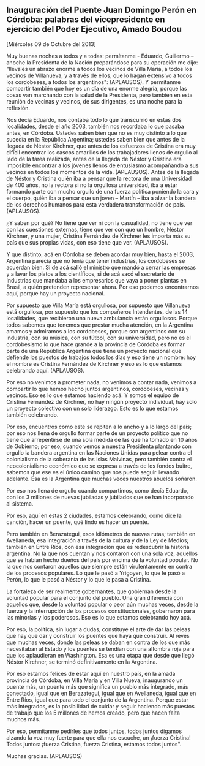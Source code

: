 Inauguración del Puente Juan Domingo Perón en Córdoba: palabras del vicepresidente en ejercicio del Poder Ejecutivo, Amado Boudou
---------------------------------------------------------------------------------------------------------------------------------

[Miércoles 09 de Octubre del 2013]

Muy buenas noches a todos y a todas: permítanme - Eduardo, Guillermo –
anoche la Presidenta de la Nación preparándose para su operación me
dijo: "llévales un abrazo enorme a todos los vecinos de Villa María, a
todos los vecinos de Villanueva, y a través de ellos, que lo hagan
extensivo a todos los cordobeses, a todos los argentinos": (APLAUSOS). Y
permítanme compartir también que hoy es un día de una enorme alegría,
porque las cosas van marchando con la salud de la Presidenta, pero
también en esta reunión de vecinas y vecinos, de sus dirigentes, es una
noche para la reflexión.

Nos decía Eduardo, nos contaba todo lo que transcurrió en estas dos
localidades, desde el año 2003, también nos recordaba lo que pasaba
antes, en Córdoba. Ustedes saben bien que no es muy distinto a lo que
sucedía en la República Argentina; ustedes saben bien que antes de la
llegada de Néstor Kirchner, que antes de los esfuerzos de Cristina era
muy difícil encontrar los cascos amarillos de los trabajadores llenos de
orgullo al lado de la tarea realizada, antes de la llegada de Néstor y
Cristina era imposible encontrar a los jóvenes llenos de entusiasmo
acompañando a sus vecinos en todos los momentos de la vida. (APLAUSOS).
Antes de la llegada de Néstor y Cristina quién iba a pensar que la
rectora de una Universidad de 400 años, no la rectora si no la orgullosa
universidad, iba a estar formando parte con mucho orgullo de una fuerza
política poniendo la cara y el cuerpo, quién iba a pensar que un joven –
Martín – iba a alzar la bandera de los derechos humanos para esta
verdadera transformación de país. (APLAUSOS).

¿Y saben por qué? No tiene que ver ni con la casualidad, no tiene que
ver con las cuestiones externas, tiene que ver con que un hombre, Néstor
Kirchner, y una mujer, Cristina Fernández de Kirchner les importa más su
país que sus propias vidas, con eso tiene que ver. (APLAUSOS).

Y que distinto, acá en Córdoba se deben acordar muy bien, hasta el 2003,
Argentina parecía que no tenía que tener industrias, los cordobeses se
acuerdan bien. Si de acá salió el ministro que mandó a cerrar las
empresas y a lavar los platos a los científicos, si de acá sacó el
secretario de Industrias que mandaba a los empresarios que vaya a poner
plantas en Brasil, a quién pretenden representar ahora. Por eso podemos
encontrarnos aquí, porque hay un proyecto nacional.

Por supuesto que Villa María está orgullosa, por supuesto que Villanueva
está orgullosa, por supuesto que los compañeros Intendentes, de las 14
localidades, que recibieron una nueva ambulancia están orgullosos.
Porque todos sabemos que tenemos que prestar mucha atención, en la
Argentina amamos y admiramos a los cordobeses, porque son argentinos con
su industria, con su música, con su fútbol, con su universidad, pero no
es el cordobesismo lo que hace grande a la provincia de Córdoba es
formar parte de una República Argentina que tiene un proyecto nacional
que defiende los puestos de trabajos todos los días y eso tiene un
nombre: hoy el nombre es Cristina Fernández de Kirchner y eso es lo que
estamos celebrando aquí. (APLAUSOS).

Por eso no venimos a prometer nada, no venimos a contar nada, venimos a
compartir lo que hemos hecho juntos argentinos, cordobeses, vecinas y
vecinos. Eso es lo que estamos haciendo acá. Y somos el equipo de
Cristina Fernández de Kirchner, no hay ningún proyecto individual, hay
solo un proyecto colectivo con un solo liderazgo. Esto es lo que estamos
también celebrando.

Por eso, encuentros como este se repiten a lo ancho y a lo largo del
país; por eso nos llena de orgullo formar parte de un proyecto político
que no tiene que arrepentirse de una sola medida de las que ha tomado en
10 años de Gobierno; por eso, cuando vemos a nuestra Presidenta
plantando con orgullo la bandera argentina en las Naciones Unidas para
pelear contra el colonialismo de la soberanía de las Islas Malvinas,
pero también contra el neocolonialismo económico que se expresa a través
de los fondos buitre, sabemos que ese es el único camino que nos puede
seguir llevando adelante. Esa es la Argentina que muchas veces nuestros
abuelos soñaron.

Por eso nos llena de orgullo cuando compartimos, como decía Eduardo, con
los 3 millones de nuevas jubiladas y jubilados que se han incorporado al
sistema.

Por eso, aquí en estas 2 ciudades, estamos celebrando, como dice la
canción, hacer un puente, qué lindo es hacer un puente.

Pero también en Berazategui, esos kilómetros de nuevas rutas; también en
Avellaneda, esa integración a través de la cultura y de la Ley de
Medios; también en Entre Ríos, con esa integración que es redescubrir la
historia argentina. No la que nos cuentan y nos contaron con una sola
voz, aquellos que se habían hecho dueños del país por encima de la
voluntad popular. No la que nos contaron aquellos que siempre están
virulentamente en contra de los procesos populares. Lo que le pasó a
Yrigoyen, lo que le pasó a Perón, lo que le pasó a Néstor y lo que le
pasa a Cristina.

La fortaleza de ser realmente gobernantes, que gobiernan desde la
voluntad popular para el conjunto del pueblo. Una gran diferencia con
aquellos que, desde la voluntad popular o peor aún muchas veces, desde
la fuerza y la interrupción de los procesos constitucionales, gobernaron
para las minorías y los poderosos. Eso es lo que estamos celebrando hoy
acá.

Por eso, la política, sin lugar a dudas, constituye el arte de dar las
peleas que hay que dar y construir los puentes que haya que construir.
Al revés que muchas veces, donde las peleas se daban en contra de los
que más necesitaban al Estado y los puentes se tendían con una alfombra
roja para que los aplaudieran en Washington. Esa es una etapa que desde
que llegó Néstor Kirchner, se terminó definitivamente en la Argentina.

Por eso estamos felices de estar aquí en nuestro país, en la amada
provincia de Córdoba, en Villa María y en Villa Nueva, inaugurando un
puente más, un puente más que significa un pueblo más integrado, más
conectado, igual que en Berazategui, igual que en Avellaneda, igual que
en Entre Ríos, igual que para todo el conjunto de la Argentina. Porque
estar más integrados, es la posibilidad de cuidar y seguir haciendo más
puestos de trabajo que los 5 millones de hemos creado, pero que hacen
falta muchos más.

Por eso, permítanme pedirles que todos juntos, todos juntos digamos
alzando la voz muy fuerte para que ella nos escuche, un ¡fuerza
Cristina! Todos juntos: ¡fuerza Cristina, fuerza Cristina, estamos todos
juntos".

Muchas gracias. (APLAUSOS)
